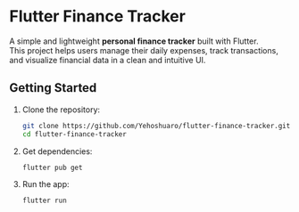 # Flutter Finance Tracker

A simple and lightweight **personal finance tracker** built with Flutter.  
This project helps users manage their daily expenses, track transactions, and visualize financial data in a clean and intuitive UI.

## Getting Started

1. Clone the repository:
   ```bash
   git clone https://github.com/Yehoshuaro/flutter-finance-tracker.git
   cd flutter-finance-tracker
2. Get dependencies: 
   ```bash
   flutter pub get
3. Run the app: 
   ```bash
   flutter run